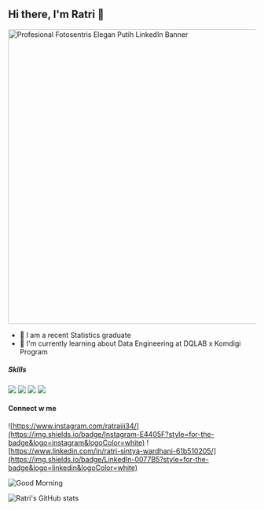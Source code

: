 ## Hi there, I'm Ratri 👋

<img width="2000" height="600" alt="Profesional Fotosentris Elegan Putih LinkedIn Banner" src="https://github.com/user-attachments/assets/3831a682-ee5c-448a-9e48-5fa6cf76c1c3" />

- 🔭 I am a recent Statistics graduate
- 🌱 I'm currently learning about Data Engineering at DQLAB x Komdigi Program

##### Skills
<img src="https://img.shields.io/badge/R-276DC3?style=for-the-badge&logo=r&logoColor=white" /> <img src="https://img.shields.io/badge/Python-FFD43B?style=for-the-badge&logo=python&logoColor=blue" /> <img src="https://img.shields.io/badge/Microsoft_Excel-217346?style=for-the-badge&logo=microsoft-excel&logoColor=white" /> <img src="https://img.shields.io/badge/MySQL-005C84?style=for-the-badge&logo=mysql&logoColor=white" />

#### Connect w me
![https://www.instagram.com/ratraiii34/](https://img.shields.io/badge/Instagram-E4405F?style=for-the-badge&logo=instagram&logoColor=white) ![https://www.linkedin.com/in/ratri-sintya-wardhani-61b510205/](https://img.shields.io/badge/LinkedIn-0077B5?style=for-the-badge&logo=linkedin&logoColor=white)

![Good Morning](https://github.com/user-attachments/assets/5ae72620-ae7c-4b15-be5d-3d00a557d767)

![Ratri's GitHub stats](https://github-readme-stats.vercel.app/api?username=Ratraiii&show_icons=true&theme=radical)
